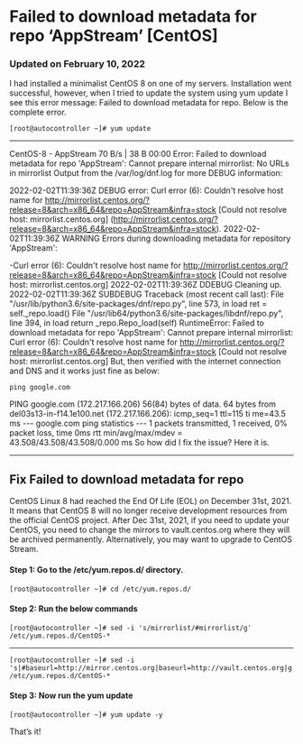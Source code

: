# Failed to download metadata for repo ‘AppStream’ [CentOS]
### Updated on February 10, 2022
I had installed a minimalist CentOS 8 on one of my servers. Installation went successful, however, when I tried to update the system using yum update I see this error message: Failed to download metadata for repo. Below is the complete error.

    [root@autocontroller ~]# yum update
----

CentOS-8 - AppStream 70 B/s | 38 B 00:00
Error: Failed to download metadata for repo 'AppStream': Cannot prepare internal mirrorlist: No URLs in mirrorlist
Output from the /var/log/dnf.log for more DEBUG information:

2022-02-02T11:39:36Z DEBUG error: Curl error (6): Couldn't resolve host name for http://mirrorlist.centos.org/?release=8&arch=x86_64&repo=AppStream&infra=stock [Could not resolve host: mirrorlist.centos.org] (http://mirrorlist.centos.org/?release=8&arch=x86_64&repo=AppStream&infra=stock).
2022-02-02T11:39:36Z WARNING Errors during downloading metadata for repository 'AppStream':

-Curl error (6): Couldn't resolve host name for http://mirrorlist.centos.org/?release=8&arch=x86_64&repo=AppStream&infra=stock [Could not resolve host: mirrorlist.centos.org]
2022-02-02T11:39:36Z DDEBUG Cleaning up.
2022-02-02T11:39:36Z SUBDEBUG
Traceback (most recent call last):
File "/usr/lib/python3.6/site-packages/dnf/repo.py", line 573, in load
ret = self._repo.load()
File "/usr/lib64/python3.6/site-packages/libdnf/repo.py", line 394, in load
return _repo.Repo_load(self)
RuntimeError: Failed to download metadata for repo 'AppStream': Cannot prepare internal mirrorlist: Curl error (6): Couldn't resolve host name for http://mirrorlist.centos.org/?release=8&arch=x86_64&repo=AppStream&infra=stock [Could not resolve host: mirrorlist.centos.org]
But, then verified with the internet connection and DNS and it works just fine as below:

    ping google.com

PING google.com (172.217.166.206) 56(84) bytes of data.
64 bytes from del03s13-in-f14.1e100.net (172.217.166.206): icmp_seq=1 ttl=115 ti me=43.5 ms
--- google.com ping statistics ---
1 packets transmitted, 1 received, 0% packet loss, time 0ms
rtt min/avg/max/mdev = 43.508/43.508/43.508/0.000 ms
So how did I fix the issue? Here it is.

---

## Fix Failed to download metadata for repo
CentOS Linux 8 had reached the End Of Life (EOL) on December 31st, 2021. It means that CentOS 8 will no longer receive development resources from the official CentOS project. After Dec 31st, 2021, if you need to update your CentOS, you need to change the mirrors to vault.centos.org where they will be archived permanently. Alternatively, you may want to upgrade to CentOS Stream.

#### Step 1: Go to the /etc/yum.repos.d/ directory.

    [root@autocontroller ~]# cd /etc/yum.repos.d/

#### Step 2: Run the below commands

    [root@autocontroller ~]# sed -i 's/mirrorlist/#mirrorlist/g' /etc/yum.repos.d/CentOS-*  

-------

    [root@autocontroller ~]# sed -i 's|#baseurl=http://mirror.centos.org|baseurl=http://vault.centos.org|g' /etc/yum.repos.d/CentOS-*


#### Step 3: Now run the yum update

    [root@autocontroller ~]# yum update -y
That’s it!